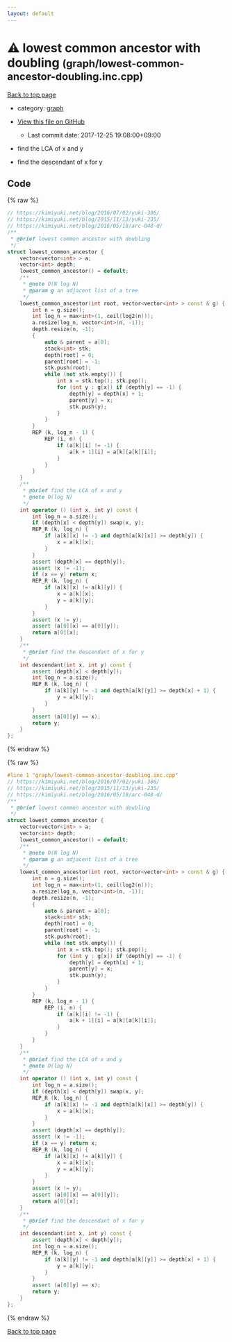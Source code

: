 ```yaml
---
layout: default
---
```


<!-- mathjax config similar to math.stackexchange -->
<script type="text/javascript" async
  src="https://cdnjs.cloudflare.com/ajax/libs/mathjax/2.7.5/MathJax.js?config=TeX-MML-AM_CHTML">
</script>
<script type="text/x-mathjax-config">
  MathJax.Hub.Config({
    TeX: { equationNumbers: { autoNumber: "AMS" }},
    tex2jax: {
      inlineMath: [ ['$','$'] ],
      processEscapes: true
    },
    "HTML-CSS": { matchFontHeight: false },
    displayAlign: "left",
    displayIndent: "2em"
  });
</script>

<script type="text/javascript" src="https://cdnjs.cloudflare.com/ajax/libs/jquery/3.4.1/jquery.min.js"></script>
<script src="https://cdn.jsdelivr.net/npm/jquery-balloon-js@1.1.2/jquery.balloon.min.js" integrity="sha256-ZEYs9VrgAeNuPvs15E39OsyOJaIkXEEt10fzxJ20+2I=" crossorigin="anonymous"></script>
<script type="text/javascript" src="../../assets/js/copy-button.js"></script>
<link rel="stylesheet" href="../../assets/css/copy-button.css" />


# :warning: lowest common ancestor with doubling <small>(graph/lowest-common-ancestor-doubling.inc.cpp)</small>

<a href="../../index.html">Back to top page</a>

* category: <a href="../../index.html#f8b0b924ebd7046dbfa85a856e4682c8">graph</a>
* <a href="{{ site.github.repository_url }}/blob/master/graph/lowest-common-ancestor-doubling.inc.cpp">View this file on GitHub</a>
    - Last commit date: 2017-12-25 19:08:00+09:00


* find the LCA of x and y
* find the descendant of x for y


## Code

<a id="unbundled"></a>
{% raw %}
```cpp
// https://kimiyuki.net/blog/2016/07/02/yuki-386/
// https://kimiyuki.net/blog/2015/11/13/yuki-235/
// https://kimiyuki.net/blog/2016/05/18/arc-048-d/
/**
 * @brief lowest common ancestor with doubling
 */
struct lowest_common_ancestor {
    vector<vector<int> > a;
    vector<int> depth;
    lowest_common_ancestor() = default;
    /**
     * @note O(N log N)
     * @param g an adjacent list of a tree
     */
    lowest_common_ancestor(int root, vector<vector<int> > const & g) {
        int n = g.size();
        int log_n = max<int>(1, ceil(log2(n)));
        a.resize(log_n, vector<int>(n, -1));
        depth.resize(n, -1);
        {
            auto & parent = a[0];
            stack<int> stk;
            depth[root] = 0;
            parent[root] = -1;
            stk.push(root);
            while (not stk.empty()) {
                int x = stk.top(); stk.pop();
                for (int y : g[x]) if (depth[y] == -1) {
                    depth[y] = depth[x] + 1;
                    parent[y] = x;
                    stk.push(y);
                }
            }
        }
        REP (k, log_n - 1) {
            REP (i, n) {
                if (a[k][i] != -1) {
                    a[k + 1][i] = a[k][a[k][i]];
                }
            }
        }
    }
    /**
     * @brief find the LCA of x and y
     * @note O(log N)
     */
    int operator () (int x, int y) const {
        int log_n = a.size();
        if (depth[x] < depth[y]) swap(x, y);
        REP_R (k, log_n) {
            if (a[k][x] != -1 and depth[a[k][x]] >= depth[y]) {
                x = a[k][x];
            }
        }
        assert (depth[x] == depth[y]);
        assert (x != -1);
        if (x == y) return x;
        REP_R (k, log_n) {
            if (a[k][x] != a[k][y]) {
                x = a[k][x];
                y = a[k][y];
            }
        }
        assert (x != y);
        assert (a[0][x] == a[0][y]);
        return a[0][x];
    }
    /**
     * @brief find the descendant of x for y
     */
    int descendant(int x, int y) const {
        assert (depth[x] < depth[y]);
        int log_n = a.size();
        REP_R (k, log_n) {
            if (a[k][y] != -1 and depth[a[k][y]] >= depth[x] + 1) {
                y = a[k][y];
            }
        }
        assert (a[0][y] == x);
        return y;
    }
};

```
{% endraw %}

<a id="bundled"></a>
{% raw %}
```cpp
#line 1 "graph/lowest-common-ancestor-doubling.inc.cpp"
// https://kimiyuki.net/blog/2016/07/02/yuki-386/
// https://kimiyuki.net/blog/2015/11/13/yuki-235/
// https://kimiyuki.net/blog/2016/05/18/arc-048-d/
/**
 * @brief lowest common ancestor with doubling
 */
struct lowest_common_ancestor {
    vector<vector<int> > a;
    vector<int> depth;
    lowest_common_ancestor() = default;
    /**
     * @note O(N log N)
     * @param g an adjacent list of a tree
     */
    lowest_common_ancestor(int root, vector<vector<int> > const & g) {
        int n = g.size();
        int log_n = max<int>(1, ceil(log2(n)));
        a.resize(log_n, vector<int>(n, -1));
        depth.resize(n, -1);
        {
            auto & parent = a[0];
            stack<int> stk;
            depth[root] = 0;
            parent[root] = -1;
            stk.push(root);
            while (not stk.empty()) {
                int x = stk.top(); stk.pop();
                for (int y : g[x]) if (depth[y] == -1) {
                    depth[y] = depth[x] + 1;
                    parent[y] = x;
                    stk.push(y);
                }
            }
        }
        REP (k, log_n - 1) {
            REP (i, n) {
                if (a[k][i] != -1) {
                    a[k + 1][i] = a[k][a[k][i]];
                }
            }
        }
    }
    /**
     * @brief find the LCA of x and y
     * @note O(log N)
     */
    int operator () (int x, int y) const {
        int log_n = a.size();
        if (depth[x] < depth[y]) swap(x, y);
        REP_R (k, log_n) {
            if (a[k][x] != -1 and depth[a[k][x]] >= depth[y]) {
                x = a[k][x];
            }
        }
        assert (depth[x] == depth[y]);
        assert (x != -1);
        if (x == y) return x;
        REP_R (k, log_n) {
            if (a[k][x] != a[k][y]) {
                x = a[k][x];
                y = a[k][y];
            }
        }
        assert (x != y);
        assert (a[0][x] == a[0][y]);
        return a[0][x];
    }
    /**
     * @brief find the descendant of x for y
     */
    int descendant(int x, int y) const {
        assert (depth[x] < depth[y]);
        int log_n = a.size();
        REP_R (k, log_n) {
            if (a[k][y] != -1 and depth[a[k][y]] >= depth[x] + 1) {
                y = a[k][y];
            }
        }
        assert (a[0][y] == x);
        return y;
    }
};

```
{% endraw %}

<a href="../../index.html">Back to top page</a>

